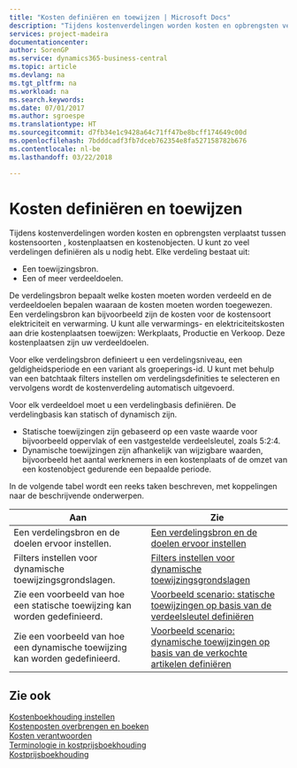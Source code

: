 ```yaml
---
title: "Kosten definiëren en toewijzen | Microsoft Docs"
description: "Tijdens kostenverdelingen worden kosten en opbrengsten verplaatst tussen kostensoorten , kostenplaatsen en kostenobjecten. U kunt zo veel verdelingen definiëren als u nodig hebt."
services: project-madeira
documentationcenter: 
author: SorenGP
ms.service: dynamics365-business-central
ms.topic: article
ms.devlang: na
ms.tgt_pltfrm: na
ms.workload: na
ms.search.keywords: 
ms.date: 07/01/2017
ms.author: sgroespe
ms.translationtype: HT
ms.sourcegitcommit: d7fb34e1c9428a64c71ff47be8bcff174649c00d
ms.openlocfilehash: 7bdddcadf3fb7dceb762354e8fa527158782b676
ms.contentlocale: nl-be
ms.lasthandoff: 03/22/2018

---
```

# <a name="defining-and-allocating-costs"></a>Kosten definiëren en toewijzen
Tijdens kostenverdelingen worden kosten en opbrengsten verplaatst tussen kostensoorten , kostenplaatsen en kostenobjecten. U kunt zo veel verdelingen definiëren als u nodig hebt. Elke verdeling bestaat uit:  

-   Een toewijzingsbron.  
-   Een of meer verdeeldoelen.  

De verdelingsbron bepaalt welke kosten moeten worden verdeeld en de verdeeldoelen bepalen waaraan de kosten moeten worden toegewezen. Een verdelingsbron kan bijvoorbeeld zijn de kosten voor de kostensoort elektriciteit en verwarming. U kunt alle verwarmings- en elektriciteitskosten aan drie kostenplaatsen toewijzen: Werkplaats, Productie en Verkoop. Deze kostenplaatsen zijn uw verdeeldoelen.  

Voor elke verdelingsbron definieert u een verdelingsniveau, een geldigheidsperiode en een variant als groeperings-id. U kunt met behulp van een batchtaak filters instellen om verdelingsdefinities te selecteren en vervolgens wordt de kostenverdeling automatisch uitgevoerd.  

Voor elk verdeeldoel moet u een verdelingbasis definiëren. De verdelingbasis kan statisch of dynamisch zijn.  

-   Statische toewijzingen zijn gebaseerd op een vaste waarde voor bijvoorbeeld oppervlak of een vastgestelde verdeelsleutel, zoals 5:2:4.  
-   Dynamische toewijzingen zijn afhankelijk van wijzigbare waarden, bijvoorbeeld het aantal werknemers in een kostenplaats of de omzet van een kostenobject gedurende een bepaalde periode.  

In de volgende tabel wordt een reeks taken beschreven, met koppelingen naar de beschrijvende onderwerpen.

|Aan|Zie|  
|--------|---------|  
|Een verdelingsbron en de doelen ervoor instellen.|[Een verdelingsbron en de doelen ervoor instellen](finance-how-to-set-up-allocation-source-and-targets.md)|  
|Filters instellen voor dynamische toewijzingsgrondslagen.|[Filters instellen voor dynamische toewijzingsgrondslagen](finance-setting-filters-for-dynamic-allocation-bases.md)|  
|Zie een voorbeeld van hoe een statische toewijzing kan worden gedefinieerd.|[Voorbeeld scenario: statische toewijzingen op basis van de verdeelsleutel definiëren](finance-scenario-example-defining-static-allocations-based-on-allocation-ratio.md)|  
|Zie een voorbeeld van hoe een dynamische toewijzing kan worden gedefinieerd.|[Voorbeeld scenario: dynamische toewijzingen op basis van de verkochte artikelen definiëren](finance-scenario-example-defining-dynamic-allocations-based-on-items-sold.md)|  

## <a name="see-also"></a>Zie ook  
 [Kostenboekhouding instellen](finance-set-up-cost-accounting.md)   
 [Kostenposten overbrengen en boeken](finance-transfer-and-post-cost-entries.md)   
 [Kosten verantwoorden](finance-manage-cost-accounting.md)   
 [Terminologie in kostprijsboekhouding](finance-terminology-in-cost-accounting.md)   
 [Kostprijsboekhouding](finance-about-cost-accounting.md)

